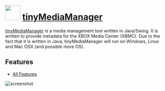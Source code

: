 # <img src="https://raw.githubusercontent.com/JourneyOver/chocolatey-packages/master/icons/tmm.png" width="48" height="48"/> [tinyMediaManager](https://chocolatey.org/packages/tinymediamanager)

[tinyMediaManager](http://www.tinymediamanager.org) is a media management tool written in Java/Swing. It is written to provide metadata for the XBOX Media Center (XBMC). Due to the fact that it is written in Java, tinyMediaManager will run on Windows, Linux and Mac OSX (and possible more OS).

## Features

- [All Features](http://www.tinymediamanager.org/features)

![screenshot](https://raw.githubusercontent.com/JourneyOver/chocolatey-packages/master/readme_imgs/tinymediamanager.png)
